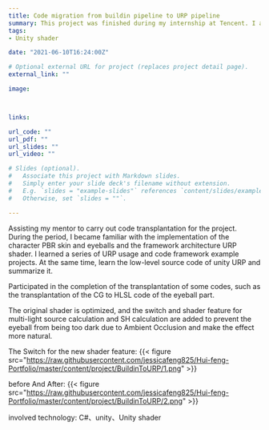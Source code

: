 ```yaml
---
title: Code migration from buildin pipeline to URP pipeline
summary: This project was finished during my internship at Tencent. I am mainly responsible for the porting of part of the shader code and the optimization of the original shader.
tags:
- Unity shader

date: "2021-06-10T16:24:00Z"

# Optional external URL for project (replaces project detail page).
external_link: ""

image:



links:

url_code: ""
url_pdf: ""
url_slides: ""
url_video: ""

# Slides (optional).
#   Associate this project with Markdown slides.
#   Simply enter your slide deck's filename without extension.
#   E.g. `slides = "example-slides"` references `content/slides/example-slides.md`.
#   Otherwise, set `slides = ""`.

---
```




Assisting my mentor to carry out code transplantation for the project. During the period, I became familiar with the implementation of the character PBR skin and eyeballs and the framework architecture URP shader. I learned a series of URP usage and code framework example projects. At the same time, learn the low-level source code of unity URP and summarize it.




Participated in the completion of the transplantation of some codes, such as the transplantation of the CG to HLSL code of the eyeball part.




The original shader is optimized, and the switch and shader feature for multi-light source calculation and SH calculation are added to prevent the eyeball from being too dark due to Ambient Occlusion and make the effect more natural.




The Switch for the new shader feature:
{{< figure src="https://raw.githubusercontent.com/jessicafeng825/Hui-feng-Portfolio/master/content/project/BuildinToURP/1.png" >}}




before And After:
{{< figure src="https://raw.githubusercontent.com/jessicafeng825/Hui-feng-Portfolio/master/content/project/BuildinToURP/2.png" >}}

involved technology: C#、unity、Unity shader


